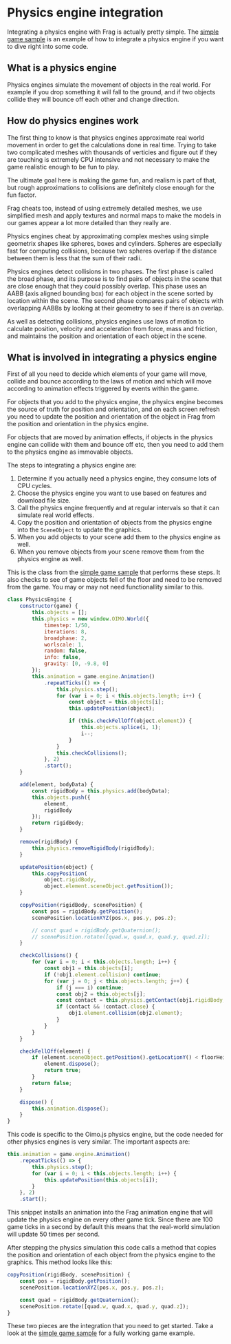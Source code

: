# Physics engine integration
Integrating a physics engine with Frag is actually pretty simple. 
The [simple game sample](../samples/simple-game.html) is an example of 
how to integrate a physics engine if you want to dive right into some code.

## What is a physics engine
Physics engines simulate the movement of objects in the real world. For 
example if you drop something it will fall to the ground, and if two objects
collide they will bounce off each other and change direction.

## How do physics engines work
The first thing to know is that physics engines approximate real world movement
in order to get the calculations done in real time. Trying to take two complicated
meshes with thousands of verticies and figure out if they are touching is extremely
CPU intensive and not necessary to make the game realistic enough to be fun to play.

The ultimate goal here is making the game fun, and realism is part of that, but
rough approximations to collisions are definitely close enough for the fun factor.

Frag cheats too, instead of using extremely detailed meshes, we use simplified mesh
and apply textures and normal maps to make the models in our games appear a lot more
detailed than they really are.

Physics engines cheat by approximating complex meshes using simple geometrix shapes
like spheres, boxes and cylinders. Spheres are especially fast for computing
collisions, because two spheres overlap if the distance between them is less
that the sum of their radii.

Physics engines detect collisions in two phases. The first phase is called the broad 
phase, and its purpose is to find pairs of objects in the scene that are close
enough that they could possibly overlap. This phase uses an AABB (axis aligned bounding
box) for each object in the scene sorted by location within the scene. The second
phase compares pairs of objects with overlapping AABBs by looking at their geometry
to see if there is an overlap.

As well as detecting collisions, physics engines use laws of motion to calculate
position, velocity and acceleration from force, mass and friction, and maintains 
the position and orientation of each object in the scene.

## What is involved in integrating a physics engine
First of all you need to decide which elements of your game will move, collide
and bounce according to the laws of motion and which will move according to
animation effects triggered by events within the game.

For objects that you add to the physics engine, the physics engine becomes
the source of truth for position and orientation, and on each screen refresh
you need to update the position and orientation of the object in Frag from
the position and orientation in the physics engine.

For objects that are moved by animation effects, if objects in the physics
engine can collide with them and bounce off etc, then you need to add them
to the physics engine as immovable objects.

The steps to integrating a physics engine are:
1. Determine if you actually need a physics engine, they consume lots of CPU cycles.
2. Choose the physics engine you want to use based on features and download file size.
3. Call the physics engine frequently and at regular intervals so that it can simulate real world effects.
4. Copy the position and orientation of objects from the physics engine into the `SceneObject` to update the graphics.
5. When you add objects to your scene add them to the physics engine as well.
6. When you remove objects from your scene remove them from the physics engine as well.

This is the class from the [simple game sample](../samples/simple-game.html) that
performs these steps. It also checks to see of game objects fell of the floor and
need to be removed from the game. You may or may not need functionallity similar
to this.

```javascript
class PhysicsEngine {
    constructor(game) {
        this.objects = [];
        this.physics = new window.OIMO.World({
            timestep: 1/50,
            iterations: 8,
            broadphase: 2,
            worlscale: 1,
            random: false,
            info: false,
            gravity: [0, -9.8, 0]
        });
        this.animation = game.engine.Animation()
            .repeatTicks(() => {
                this.physics.step();
                for (var i = 0; i < this.objects.length; i++) {
                    const object = this.objects[i];
                    this.updatePosition(object);

                    if (this.checkFellOff(object.element)) {
                        this.objects.splice(i, 1);
                        i--;
                    }
                }
                this.checkCollisions();
            }, 2)
            .start();
    }

    add(element, bodyData) {
        const rigidBody = this.physics.add(bodyData);
        this.objects.push({
            element,
            rigidBody
        });
        return rigidBody;
    }

    remove(rigidBody) {
        this.physics.removeRigidBody(rigidBody);
    }

    updatePosition(object) {
        this.copyPosition(
            object.rigidBody, 
            object.element.sceneObject.getPosition());
    }

    copyPosition(rigidBody, scenePosition) {
        const pos = rigidBody.getPosition();
        scenePosition.locationXYZ(pos.x, pos.y, pos.z);

        // const quad = rigidBody.getQuaternion();
        // scenePosition.rotate([quad.w, quad.x, quad.y, quad.z]);
    }

    checkCollisions() {
        for (var i = 0; i < this.objects.length; i++) {
            const obj1 = this.objects[i];
            if (!obj1.element.collision) continue;
            for (var j = 0; j < this.objects.length; j++) {
                if (j === i) continue;
                const obj2 = this.objects[j];
                const contact = this.physics.getContact(obj1.rigidBody, obj2.rigidBody);
                if (contact && !contact.close) {
                    obj1.element.collision(obj2.element);
                }
            }
        }
    }

    checkFellOff(element) {
        if (element.sceneObject.getPosition().getLocationY() < floorHeight - 10) {
            element.dispose();
            return true;
        }
        return false;
    }

    dispose() {
        this.animation.dispose();
    }
}
```

This code is specific to the Oimo.js physics engine, but the code needed for other
physics engines is very similar. The important aspects are:

```javascript
this.animation = game.engine.Animation()
    .repeatTicks(() => {
        this.physics.step();
        for (var i = 0; i < this.objects.length; i++) {
            this.updatePosition(this.objects[i]);
        }
    }, 2)
    .start();
```

This snippet installs an animation into the Frag animation engine that will
update the physics engine on every other game tick. Since there are 100
game ticks in a second by default this means that the real-world simulation
will update 50 times per second.

After stepping the physics simulation this code calls a method that copies the 
position and orientation of each object from the physics engine to the graphics.
This method looks like this:

```javascript
copyPosition(rigidBody, scenePosition) {
    const pos = rigidBody.getPosition();
    scenePosition.locationXYZ(pos.x, pos.y, pos.z);

    const quad = rigidBody.getQuaternion();
    scenePosition.rotate([quad.w, quad.x, quad.y, quad.z]);
}
```

These two pieces are the integration that you need to get started. Take a look
at the [simple game sample](../samples/simple-game.html) for a fully
working game example.